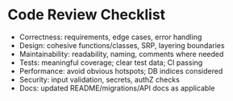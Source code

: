 # Code Review Checklist

- Correctness: requirements, edge cases, error handling
- Design: cohesive functions/classes, SRP, layering boundaries
- Maintainability: readability, naming, comments where needed
- Tests: meaningful coverage; clear test data; CI passing
- Performance: avoid obvious hotspots; DB indices considered
- Security: input validation, secrets, authZ checks
- Docs: updated README/migrations/API docs as applicable